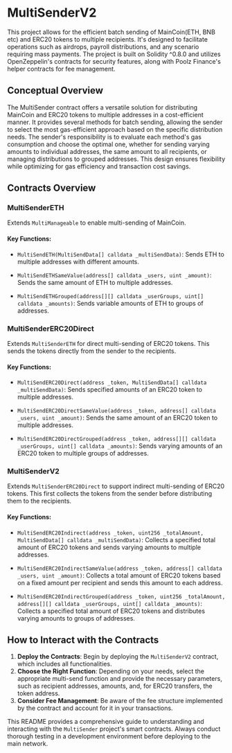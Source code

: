 
# MultiSenderV2

This project allows for the efficient batch sending of MainCoin(ETH, BNB etc) and ERC20 tokens to multiple recipients. It's designed to facilitate operations such as airdrops, payroll distributions, and any scenario requiring mass payments. The project is built on Solidity ^0.8.0 and utilizes OpenZeppelin's contracts for security features, along with Poolz Finance's helper contracts for fee management.


## Conceptual Overview

The MultiSender contract offers a versatile solution for distributing MainCoin and ERC20 tokens to multiple addresses in a cost-efficient manner. It provides several methods for batch sending, allowing the sender to select the most gas-efficient approach based on the specific distribution needs. The sender's responsibility is to evaluate each method's gas consumption and choose the optimal one, whether for sending varying amounts to individual addresses, the same amount to all recipients, or managing distributions to grouped addresses. This design ensures flexibility while optimizing for gas efficiency and transaction cost savings.


## Contracts Overview

### MultiSenderETH

Extends `MultiManageable` to enable multi-sending of MainCoin.

#### Key Functions:

- `MultiSendETH(MultiSendData[] calldata _multiSendData)`: Sends ETH to multiple addresses with different amounts.

- `MultiSendETHSameValue(address[] calldata _users, uint _amount)`: Sends the same amount of ETH to multiple addresses.

- `MultiSendETHGrouped(address[][] calldata _userGroups, uint[] calldata _amounts)`: Sends variable amounts of ETH to groups of addresses.

### MultiSenderERC20Direct

Extends `MultiSenderETH` for direct multi-sending of ERC20 tokens. This sends the tokens directly from the sender to the recipients.

#### Key Functions:

- `MultiSendERC20Direct(address _token, MultiSendData[] calldata _multiSendData)`: Sends specified amounts of an ERC20 token to multiple addresses.

- `MultiSendERC20DirectSameValue(address _token, address[] calldata _users, uint _amount)`: Sends the same amount of an ERC20 token to multiple addresses.

- `MultiSendERC20DirectGrouped(address _token, address[][] calldata _userGroups, uint[] calldata _amounts)`: Sends varying amounts of an ERC20 token to multiple groups of addresses.

### MultiSenderV2

Extends `MultiSenderERC20Direct` to support indirect multi-sending of ERC20 tokens. This first collects the tokens from the sender before distributing them to the recipients.

#### Key Functions:

- `MultiSendERC20Indirect(address _token, uint256 _totalAmount, MultiSendData[] calldata _multiSendData)`: Collects a specified total amount of ERC20 tokens and sends varying amounts to multiple addresses.

- `MultiSendERC20IndirectSameValue(address _token, address[] calldata _users, uint _amount)`: Collects a total amount of ERC20 tokens based on a fixed amount per recipient and sends this amount to each address.

- `MultiSendERC20IndirectGrouped(address _token, uint256 _totalAmount, address[][] calldata _userGroups, uint[] calldata _amounts)`: Collects a specified total amount of ERC20 tokens and distributes varying amounts to groups of addresses.

## How to Interact with the Contracts

1. **Deploy the Contracts**: Begin by deploying the `MultiSenderV2` contract, which includes all functionalities.
2. **Choose the Right Function**: Depending on your needs, select the appropriate multi-send function and provide the necessary parameters, such as recipient addresses, amounts, and, for ERC20 transfers, the token address.
3. **Consider Fee Management**: Be aware of the fee structure implemented by the contract and account for it in your transactions.

This README provides a comprehensive guide to understanding and interacting with the `MultiSender` project's smart contracts. Always conduct thorough testing in a development environment before deploying to the main network.
